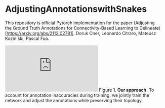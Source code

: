 # AdjustingAnnotationswithSnakes
This repository is official Pytorch implementation for the paper (Adjusting the Ground Truth Annotations for Connectivity-Based Learning to Delineate)[https://arxiv.org/abs/2112.02781]. Doruk Oner, Leonardo Citraro, Mateusz Kozin ́ski, Pascal Fua.

![Snake Loss Computation](https://github.com/doruk-oner/AdjustingAnnotationswithSnakes/files/10428495/teaser.pdf)
Figure 1. **Our approach.** To account for annotation inaccuracies during training, we jointly train the network and adjust the annotations while preserving their topology.
